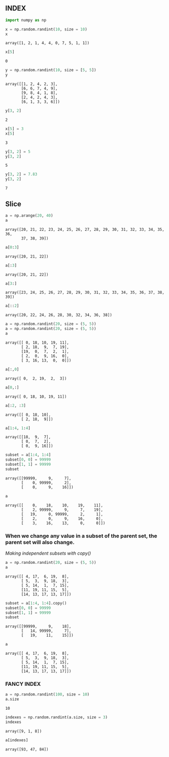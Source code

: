 ## INDEX


```python
import numpy as np

x = np.random.randint(10, size = 10)
x
```




    array([1, 2, 1, 4, 4, 0, 7, 5, 1, 1])




```python
x[5]
```




    0




```python
y = np.random.randint(10, size = [5, 5])
y
```




    array([[1, 2, 4, 2, 3],
           [6, 6, 7, 4, 9],
           [9, 8, 4, 1, 8],
           [2, 4, 2, 4, 3],
           [6, 1, 3, 3, 6]])




```python
y[3, 2]
```




    2




```python
x[5] = 3
x[5]
```




    3




```python
y[3, 2] = 5
y[3, 2]
```




    5




```python
y[3, 2] = 7.83
y[3, 2]
```




    7



## Slice


```python
a = np.arange(20, 40)
a
```




    array([20, 21, 22, 23, 24, 25, 26, 27, 28, 29, 30, 31, 32, 33, 34, 35, 36,
           37, 38, 39])




```python
a[0:3]
```




    array([20, 21, 22])




```python
a[:3]
```




    array([20, 21, 22])




```python
a[3:]
```




    array([23, 24, 25, 26, 27, 28, 29, 30, 31, 32, 33, 34, 35, 36, 37, 38, 39])




```python
a[::2]
```




    array([20, 22, 24, 26, 28, 30, 32, 34, 36, 38])




```python
a = np.random.randint(20, size = (5, 5))
a = np.random.randint(20, size = (5, 5))
a
```




    array([[ 0, 18, 10, 19, 11],
           [ 2, 18,  9,  7, 19],
           [19,  0,  7,  2,  1],
           [ 2,  0,  9, 16,  0],
           [ 3, 16, 13,  0,  0]])




```python
a[:,0]
```




    array([ 0,  2, 19,  2,  3])




```python
a[0,:]
```




    array([ 0, 18, 10, 19, 11])




```python
a[:2, :3]
```




    array([[ 0, 18, 10],
           [ 2, 18,  9]])




```python
a[1:4, 1:4]
```




    array([[18,  9,  7],
           [ 0,  7,  2],
           [ 0,  9, 16]])




```python
subset = a[1:4, 1:4]
subset[0, 0] = 99999
subset[1, 1] = 99999
subset
```




    array([[99999,     9,     7],
           [    0, 99999,     2],
           [    0,     9,    16]])




```python
a
```




    array([[    0,    18,    10,    19,    11],
           [    2, 99999,     9,     7,    19],
           [   19,     0, 99999,     2,     1],
           [    2,     0,     9,    16,     0],
           [    3,    16,    13,     0,     0]])



### When we change any value in a subset of the parent set, the parent set will also change.

_Making independent subsets with copy()_


```python
a = np.random.randint(20, size = (5, 5))
a
```




    array([[ 4, 17,  6, 19,  8],
           [ 5,  3,  9, 18,  3],
           [ 5, 14,  1,  7, 15],
           [11, 19, 11, 15,  5],
           [14, 13, 17, 13, 17]])




```python
subset = a[1:4, 1:4].copy()
subset[0, 0] = 99999
subset[1, 1] = 99999
subset
```




    array([[99999,     9,    18],
           [   14, 99999,     7],
           [   19,    11,    15]])




```python
a
```




    array([[ 4, 17,  6, 19,  8],
           [ 5,  3,  9, 18,  3],
           [ 5, 14,  1,  7, 15],
           [11, 19, 11, 15,  5],
           [14, 13, 17, 13, 17]])



### FANCY INDEX


```python
a = np.random.randint(100, size = 10)
a.size
```




    10




```python
indexes = np.random.randint(a.size, size = 3)
indexes
```




    array([9, 1, 8])




```python
a[indexes]
```




    array([93, 47, 84])


